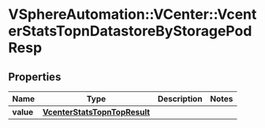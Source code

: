 # VSphereAutomation::VCenter::VcenterStatsTopnDatastoreByStoragePodResp

## Properties
Name | Type | Description | Notes
------------ | ------------- | ------------- | -------------
**value** | [**VcenterStatsTopnTopResult**](VcenterStatsTopnTopResult.md) |  | 


